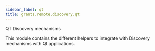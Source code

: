 ```yaml
---
sidebar_label: qt
title: grants.remote.discovery.qt
---
```


QT Disocvery mechanisms

This module contains the different helpers to
integrate with Discovery mechanisms with Qt
applications.

